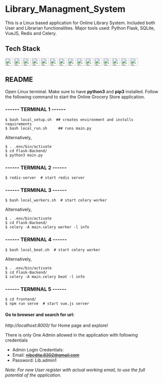 # Library_Managment_System
This is a Linux based application for Online Library System. Included both User and Librarian functionalities. Major tools used: Python Flask, SQLite, VueJS, Redis and Celery.

## Tech Stack
<img alt="Static Badge" src="https://img.shields.io/badge/Python-blue?style=plastic&logo=python&logoColor=yellow" height="25"> <img alt="Static Badge" src="https://img.shields.io/badge/SQLite_3-brightgreen?style=plastic&logo=sqlite&logoColor=white" height="25">
<img alt="Static Badge" src="https://img.shields.io/badge/SQLAlchemy-%23eb3a1f?style=plastic&logo=SQLAlchemy&logoColor=black" height="25">
<img alt="Static Badge" src="https://img.shields.io/badge/Flask-white?style=plastic&logo=flask&logoColor=black" height="25"> 
<img alt="Static Badge" src="https://img.shields.io/badge/Flask_Security_too-black?style=plastic&logo=flask&logoColor=white" height="25">
<img alt="Static Badge" src="https://img.shields.io/badge/Redis-red?style=plastic&logo=redis&logoColor=white" height="25"> 
<img alt="Static Badge" src="https://img.shields.io/badge/Celery-brightgreen?style=plastic&logo=celery&logoColor=black" height="25">
<img alt="Static Badge" src="https://img.shields.io/badge/NPM-magenta?style=plastic&logo=npm&logoColor=white" height="25">
<img alt="Static Badge" src="https://img.shields.io/badge/Javascript-yellow?style=plastic&logo=Javascript&logoColor=black" height="25">
<img alt="Static Badge" src="https://img.shields.io/badge/HTML5-orange?style=plastic&logo=HTML5&logoColor=white" height="25">
<img alt="Static Badge" src="https://img.shields.io/badge/VueJS-grey?style=plastic&logo=vue.js&logoColor=green" height="25">
<img alt="Static Badge" src="https://img.shields.io/badge/REST_API-%23f4f8af?style=plastic&logo=academia&logoColor=purple" height="25">
<img alt="Static Badge" src="https://img.shields.io/badge/Git-%23ae1710?style=plastic&logo=git&logoColor=white" height="25">
<img alt="Static Badge" src="https://img.shields.io/badge/Postman-white?style=plastic&logo=postman&logoColor=red" height="25">
<img alt="Static Badge" src="https://img.shields.io/badge/Linux-purple?style=plastic&logo=linux&logoColor=black" height="25">

## README 

Open Linux terminal. Make sure to have __python3__ and __pip3__ installed. Follow the following command to 
start the Online Grocery Store application.

### ------ TERMINAL 1 ------
```
$ bash local_setup.sh  ## creates environment and installs requirements 
$ bash local_run.sh		## runs main.py
```
Alternatively,
```
$ . .env/bin/activate
$ cd Flask-Backend/
$ python3 main.py
```
### ------ TERMINAL 2 ------
``` 
$ redis-server  # start redis server
```

### ------ TERMINAL 3 ------
``` 
$ bash local_workers.sh  # start celery worker
```
Alternatively,
```
$ . .env/bin/activate
$ cd Flask-Backend/
$ celery -A main.celery worker -l info
```

### ------ TERMINAL 4 ------
``` 
$ bash local_beat.sh  # start celery worker
```
Alternatively,
```
$ . .env/bin/activate
$ cd Flask-Backend/
$ celery -A main.celery beat -l info
```

### ------ TERMINAL 5 ------
```
$ cd frontend/
$ npm run serve  # start vue.js server
```

#### Go to browser and search for url: 
*http://localhost:8000/* for Home page and explore!

There is only One Admin allowed in the application with following credentials
- Admin Login Credentials:
- Email: <s>nibedita.6302@gmail.com</s>
- Password: Lib.admin1

*Note: For new User register with actual working email, to use the full potential of the application.*

